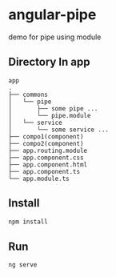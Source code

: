 # angular-pipe
demo for pipe using module
  
## Directory In app
```
app
.
├── commons
│   └── pipe
│       ├── some pipe ...
│       └── pipe.module
│   └── service
│       └── some service ...
├── compo1(component)
├── compo2(component)
├── app.routing.module
├── app.component.css
├── app.component.html
├── app.component.ts
└── app.module.ts
```  
  
## Install
```bash
npm install
```
  
## Run
```bash
ng serve
```
